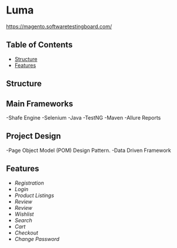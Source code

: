 # Luma
https://magento.softwaretestingboard.com/

## Table of Contents

- [Structure](#structure)
- [Features](#features)

## Structure

## Main Frameworks
-Shafe Engine
-Selenium
-Java
-TestNG
-Maven
-Allure Reports

## Project Design
-Page Object Model (POM) Design Pattern.
-Data Driven Framework

## Features

- *Registration*
- *Login*
- *Product Listings*
- *Review*
- *Review*
- *Wishlist*
- *Search*
- *Cart*
- *Checkout*
- *Change Password*
